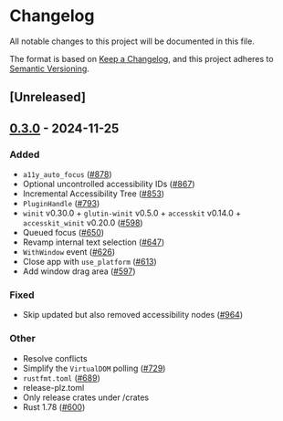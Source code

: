 # Changelog

All notable changes to this project will be documented in this file.

The format is based on [Keep a Changelog](https://keepachangelog.com/en/1.0.0/),
and this project adheres to [Semantic Versioning](https://semver.org/spec/v2.0.0.html).

## [Unreleased]

## [0.3.0](https://github.com/zuiyu1998/freya/compare/freya-common-v0.2.1...freya-common-v0.3.0) - 2024-11-25

### Added

- `a11y_auto_focus` ([#878](https://github.com/zuiyu1998/freya/pull/878))
- Optional uncontrolled accessibility IDs ([#867](https://github.com/zuiyu1998/freya/pull/867))
- Incremental Accessibility Tree ([#853](https://github.com/zuiyu1998/freya/pull/853))
- `PluginHandle` ([#793](https://github.com/zuiyu1998/freya/pull/793))
- `winit` v0.30.0 + `glutin-winit` v0.5.0 + `accesskit` v0.14.0 + `accesskit_winit` v0.20.0  ([#598](https://github.com/zuiyu1998/freya/pull/598))
- Queued focus ([#650](https://github.com/zuiyu1998/freya/pull/650))
- Revamp internal text selection ([#647](https://github.com/zuiyu1998/freya/pull/647))
- `WithWindow` event ([#626](https://github.com/zuiyu1998/freya/pull/626))
- Close app with `use_platform` ([#613](https://github.com/zuiyu1998/freya/pull/613))
- Add window drag area ([#597](https://github.com/zuiyu1998/freya/pull/597))

### Fixed

- Skip updated but also removed accessibility nodes ([#964](https://github.com/zuiyu1998/freya/pull/964))

### Other

- Resolve conflicts
- Simplify the `VirtualDOM` polling ([#729](https://github.com/zuiyu1998/freya/pull/729))
- `rustfmt.toml` ([#689](https://github.com/zuiyu1998/freya/pull/689))
- release-plz.toml
- Only release crates under /crates
- Rust 1.78 ([#600](https://github.com/zuiyu1998/freya/pull/600))
